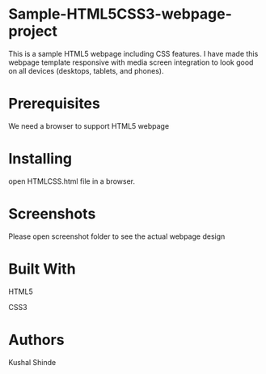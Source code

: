 # Sample-HTML5CSS3-webpage-project

This is a sample HTML5 webpage including CSS features. I have made this webpage template responsive with media screen integration to look good on all devices (desktops, tablets, and phones).


# Prerequisites

We need a browser to support HTML5 webpage

# Installing

open HTMLCSS.html file in a browser.

# Screenshots

Please open screenshot folder to see the actual webpage design

# Built With

HTML5

CSS3

# Authors

Kushal Shinde
